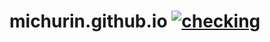 # michurin.github.io [![checking](https://github.com/michurin/michurin.github.io/actions/workflows/ci.yaml/badge.svg)](https://github.com/michurin/michurin.github.io/actions/workflows/ci.yaml)

